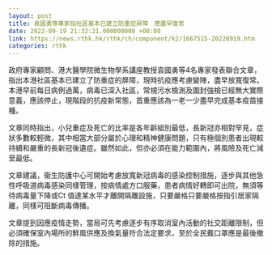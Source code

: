 ```yaml
---
layout: post
title: 袁國勇等專家指社區基本已建立防重症屏障　應盡早復常
date: 2022-09-19 21:32:21.000000000 +08:00
link: https://news.rthk.hk/rthk/ch/component/k2/1667515-20220919.htm
categories: rthk
---
```


政府專家顧問、港大醫學院微生物學系講座教授袁國勇等4名專家發表聯合文章，指出本港社區基本已建立了防重症的屏障，現時抗疫應考慮變陣，盡早放寬復常。本港早前每日病例過萬，病毒已深入社區，常規污水檢測及圍封強檢已經無大實際意義，應該停止，現階段的抗疫新常態，首重應該為一老一少盡早完成基本疫苗接種。

文章同時指出，小兒重症及死亡的比率是各年齡組別最低，長新冠亦相對罕見，症狀多數較輕微，其中相當大部分屬於心理和精神健康問題，只有極個別患者出現較持續和嚴重的長新冠後遺症。雖然如此，但亦必須在能力範圍內，將風險及死亡減至最低。

文章建議，衞生防護中心可開始考慮放寬新冠病毒的感染控制措施，逐步與其他急性呼吸道病毒感染同樣管理，按病情處方口服藥，患者病情好轉即可出院，無須等待病毒量下降或Ct 值達某水平才離開隔離設施，只要嚴格只要嚴格按指引居家隔離，同樣可阻斷病毒傳播。

文章提到因應疫情走勢，當局可先考慮逐步有序取消室內活動的社交距離限制，但必須確保室內場所的鮮風供應及換氣量符合法定要求，至於全民戴口罩應是最後撤除的措施。
